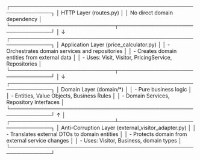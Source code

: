 ┌─────────────────────────────────────────────────────────────┐
│ HTTP Layer (routes.py) │
│ No direct domain dependency │
└────────────────────────────┬────────────────────────────────┘
│
↓
┌─────────────────────────────────────────────────────────────┐
│ Application Layer (price_calculator.py) │
│ - Orchestrates domain services and repositories │
│ - Creates domain entities from external data │
│ - Uses: Visit, Visitor, PricingService, Repositories │
└────────────────────────────┬────────────────────────────────┘
│
↓
┌─────────────────────────────────────────────────────────────┐
│ Domain Layer (domain/\*) │
│ - Pure business logic │
│ - Entities, Value Objects, Business Rules │
│ - Domain Services, Repository Interfaces │
└─────────────────────────────────────────────────────────────┘
↑
│
┌────────────────────────────┴────────────────────────────────┐
│ Anti-Corruption Layer (external_visitor_adapter.py) │
│ - Translates external DTOs to domain entities │
│ - Protects domain from external service changes │
│ - Uses: Visitor, Business, domain types │
└─────────────────────────────────────────────────────────────┘
